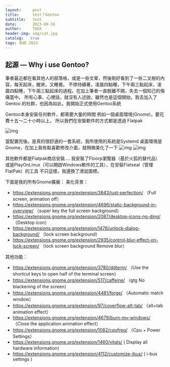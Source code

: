 ```yaml
---
layout:     post
title:      test？Gentoo 
subtitle:   test 
date:       2023-09-16
author:     TQGX
header-img: img/cat.jpg
catalog:   true
tags: 系統 2023
---
```


## 起源 — Why i use Gentoo?
筆者最近都在看其他人的部落格，或是一些文章，然後剛好看到了一些二叉樹的內容，每天起床，醒來，又睡覺。
不停持續著，凌晨四點睡，下午兩三點起床，凌晨四點睡，下午兩三點起床的過程。在加上筆者一直脫離不開，失去一個知己的傷痛當中。
所有心事、心裡話，就沒有人述說，雖然也是這個開始，我去加入了 Gentoo 的社群，也因為如此，我開始正式使用Gentoo系統


Gentoo本身安裝任何軟件，都需要大量的時間
例如一個桌面環境(Gnome)，要花費十五～二十小時以上。
所以我們在安裝軟件的方式都是透過 Flatpak

![img](https://github.com/tqgx/tqgx.github.io/blob/master/img/TQGX/flatpak.png?raw=true)

當配置完後。是真的很舒適的一套系統，我所使用的系統是Systemd
桌面環境是Gnome，在加上我有點喜歡修改介面，就稍微美化了一下
![img](https://github.com/tqgx/tqgx.github.io/blob/master/img/TQGX/Gentoo1.png?raw=true)
![img](https://github.com/tqgx/tqgx.github.io/blob/master/img/TQGX/Gentoo2.png?raw=true)


其他軟件都是Flatpak商店安裝.... 我安裝了Floorp瀏覽器（基於火狐的替代品）
或是PlayOnLinux（可以開啟Windows軟件的工具），在安裝Flatseal（管理FlatPak）的工具
不只這樣，我還換了滑鼠圖標。


下面是我的所有Gnome擴展：
美化背景：
- https://extensions.gnome.org/extension/3843/just-perfection/ （Full screen, animation off）
- https://extensions.gnome.org/extension/4696/static-background-in-overview/  （super key the full screen background）
- https://extensions.gnome.org/extension/2087/desktop-icons-ng-ding/ （Desktop icon）
- https://extensions.gnome.org/extension/1476/unlock-dialog-background/ （lock screen background）
- https://extensions.gnome.org/extension/2935/control-blur-effect-on-lock-screen/ （lock screen background Remove blur）

其他功能：
- https://extensions.gnome.org/extension/3780/ddterm/ （Use the shortcut keys to open half of the terminal screen）
- https://extensions.gnome.org/extension/517/caffeine/ （gtg No blackening of the screen）
- https://extensions.gnome.org/extension/4481/forge/ （Automatic match window）
- https://extensions.gnome.org/extension/97/coverflow-alt-tab/ （alt+tab animation effect）
- https://extensions.gnome.org/extension/4679/burn-my-windows/ （Close the application animation effect）
- https://extensions.gnome.org/extension/1082/cpufreq/ （Cpu + Power Settings）
- https://extensions.gnome.org/extension/1460/vitals/ ( Display all hardware information）
- https://extensions.gnome.org/extension/4112/customize-ibus/ ( i-bus settings )
